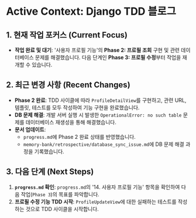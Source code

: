 # Active Context: Django TDD 블로그

## 1. 현재 작업 포커스 (Current Focus)

- **작업 완료 및 대기**: '사용자 프로필 기능'의 **Phase 2: 프로필 조회** 구현 및 관련 데이터베이스 문제를 해결했습니다. 다음 단계인 **Phase 3: 프로필 수정**부터 작업을 재개할 수 있습니다.

## 2. 최근 변경 사항 (Recent Changes)

- **Phase 2 완료**: TDD 사이클에 따라 `ProfileDetailView`를 구현하고, 관련 URL, 템플릿, 테스트를 모두 작성하여 기능 구현을 완료했습니다.
- **DB 문제 해결**: 개발 서버 실행 시 발생한 `OperationalError: no such table` 문제를 데이터베이스 재생성을 통해 해결했습니다.
- **문서 업데이트**:
    - `progress.md`에 Phase 2 완료 상태를 반영했습니다.
    - `memory-bank/retrospective/database_sync_issue.md`에 DB 문제 해결 과정을 기록했습니다.

## 3. 다음 단계 (Next Steps)

1.  **`progress.md` 확인**: `progress.md`의 '14. 사용자 프로필 기능' 항목을 확인하여 다음 작업(`Phase 3`)의 목표를 파악합니다.
2.  **프로필 수정 기능 TDD 시작**: `ProfileUpdateView`에 대한 실패하는 테스트를 작성하는 것으로 TDD 사이클을 시작합니다.
